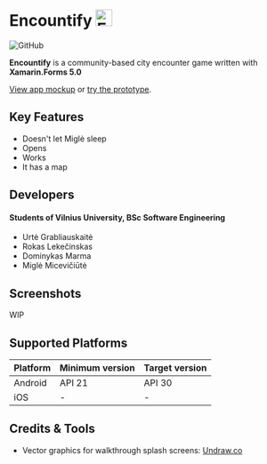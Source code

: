 # Encountify <img src="https://imgur.com/793bo2D.png" alt="Encountify Logo" width="30"/>

![GitHub](https://img.shields.io/github/license/Mdominykas/Encountify) 

**Encountify** is a community-based city encounter game written with **Xamarin.Forms 5.0**

[View app mockup](https://www.figma.com/file/pB1qSpWIsvEqnoaA2hukpM/Encountify?node-id=0%3A1) or [try the prototype](https://www.figma.com/proto/pB1qSpWIsvEqnoaA2hukpM/Encountify?page-id=0%3A1&node-id=3%3A115&viewport=241%2C48%2C0.25&scaling=scale-down&starting-point-node-id=3%3A115).


## Key Features

- Doesn't let Miglė sleep
- Opens
- Works
- It has a map

## Developers
#### Students of Vilnius University, BSc Software Engineering
- Urtė Grabliauskaitė
- Rokas Lekečinskas 
- Dominykas Marma
- Miglė Micevičiūtė

## Screenshots

WIP

## Supported Platforms

| Platform | Minimum version | Target version |
| - | - | - |
| Android   | API 21 | API 30 |
| iOS | - | - |

## Credits & Tools

- Vector graphics for walkthrough splash screens: [Undraw.co](https://undraw.co/)
